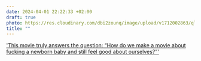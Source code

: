 ```yaml
---
date: 2024-04-01 22:22:33 +02:00
draft: true
photo: https://res.cloudinary.com/dbi2zounq/image/upload/v1712002863/qly68g5jwxvqkkpcv17d.jpg
title: ""
---
```


['This movie truly answers the question: “How do we make a movie about fucking a newborn baby and still feel good about ourselves?”'](https://www.reddit.com/r/criterion/s/p0Sni2zOzM)
